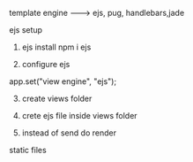 template engine ---> ejs, pug, handlebars,jade

ejs setup

1) ejs install
npm i ejs

2) configure ejs

app.set("view engine", "ejs");

3) create views folder

4) crete ejs file inside views folder

5) instead of send do render




static files